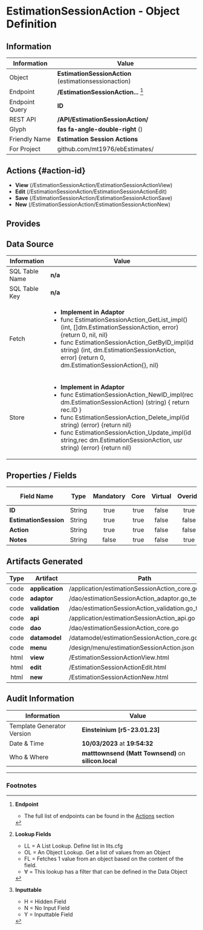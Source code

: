 # **EstimationSessionAction** - Object Definition
##  Information
| Information  | Value  |
|---|---|
|Object         |**EstimationSessionAction** (estimationsessionaction) |
|Endpoint 	    |**/EstimationSessionAction...** [^1]|
|Endpoint Query |**ID**|
|REST API|**/API/EstimationSessionAction/**|
Glyph|**fas fa-angle-double-right** ()
Friendly Name|**Estimation Session Actions**|
|For Project    |github.com/mt1976/ebEstimates/|

##  Actions {#action-id}

* **View** (/EstimationSessionAction/EstimationSessionActionView)
* **Edit** (/EstimationSessionAction/EstimationSessionActionEdit)
* **Save** (/EstimationSessionAction/EstimationSessionActionSave)
* **New** (/EstimationSessionAction/EstimationSessionActionNew)








##  Provides







##  Data Source 
| Information  | Value  |
|---|---|
SQL Table Name       | **n/a**
SQL Table Key | **n/a**
Fetch|<ul><li>**Implement in Adaptor**</li><li> func EstimationSessionAction_GetList_impl() (int, []dm.EstimationSessionAction, error) {return 0, nil, nil}</li><li>func EstimationSessionAction_GetByID_impl(id string) (int, dm.EstimationSessionAction, error) {return 0, dm.EstimationSessionAction{}, nil}</li></ul>
Store|<ul><li>**Implement in Adaptor**</li><li>func EstimationSessionAction_NewID_impl(rec dm.EstimationSessionAction) (string) { return rec.ID } </li><li>func EstimationSessionAction_Delete_impl(id string) (error) {return nil}</li><li>func EstimationSessionAction_Update_impl(id string,rec dm.EstimationSessionAction, usr string) (error) {return nil}</li></ul>

##  Properties / Fields
| Field Name| Type | Mandatory | Core | Virtual | Overide | Lookup [^2]| Lookup Object      | Lookup Field Source         | Lookup Return Value                | Inputable [^3]|DB Column|Default Value| No Change | Callout | Internal | Display | Mask |
| -- | --  | :--: | :--: | :--: |:--: |:--: |:--: |-- |-- |:--: |-- | --| :--: | :--: | :--: | -- | -- |
|**ID**|String|true|true|false|true|||||NH|ID||false|false|false|text||
|**EstimationSession**|String|true|true|false|false|OL|EstimationSession|EstimationSessionID_EstimationSessionID|EstimationSession_Name|Y|EstimationSession||false|false|false|text||
|**Action**|String|true|true|false|false|OL|EstimationState|EstimationState_Code|EstimationState_Name|Y|Action||false|false|false|text|true|
|**Notes**|String|false|true|false|true|||||Y|Notes||false|false|false|textarea||


##  Artifacts Generated
| Type | Artifact | Path|
| :--: | -- | -- |
| code | **application** | /application/estimationSessionAction_core.go |
| code | **adaptor** | /dao/estimationSessionAction_adaptor.go_template |
| code | **validation** | /dao/estimationSessionAction_validation.go_template |
| code | **api** | /application/estimationSessionAction_api.go |
| code | **dao** | /dao/estimationSessionAction_core.go |
| code | **datamodel** | /datamodel/estimationSessionAction_core.go |
| code | **menu** | /design/menu/estimationSessionAction.json |
| html | **view** | /EstimationSessionActionView.html |
| html | **edit** | /EstimationSessionActionEdit.html |
| html | **new** | /EstimationSessionActionNew.html |


## Audit Information
| Information  | Value |
|---|---|
Template Generator Version   | **Einsteinium [r5-23.01.23]**
Date & Time		     | **10/03/2023** at **19:54:32**
Who & Where		     | **matttownsend (Matt Townsend)** on **silicon.local**

---
### Footnotes
[^1]: **Endpoint**
    * The full list of endpoints can be found in the [Actions](#action-id) section
[^2]: **Lookup Fields**
    * LL = A List Lookup. Define list in lits.cfg
    * OL = An Object Lookup. Get a list of values from an Object
    * FL = Fetches 1 value from an object based on the content of the field. 
    * ∀ = This lookup has a filter that can be defined in the Data Object
[^3]: **Inputtable**   
    * H = Hidden Field
    * N = No Input Field
    * Y = Inputtable Field